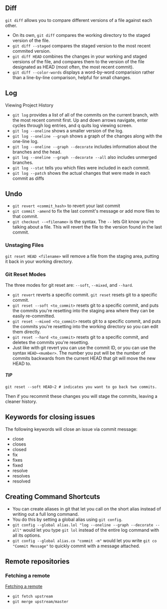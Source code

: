 ## Diff

`git diff` allows you to compare different versions of a file against each other.

- On its own, `git diff` compares the working directory to the staged version of the file.
- `git diff --staged` compares the staged version to the most recent commited version.
- `git diff HEAD` combines the changes in your working and staged versions of the file, and compares them to the version of the file designated as HEAD (most often, the most recent commit).
- `git diff --color-words` displays a word-by-word comparision rather than a line-by-line comparison, helpful for small changes.

## Log

Viewing Project History

- `git log` provides a list of all of the commits on the current branch, with the most recent commit first. Up and down arrows navigate, enter cycles through log entries, and q quits log viewing screen.
- `git log --oneline` shows a smaller version of the log.
- `git log --oneline --graph` shows a graph of the changes along with the one-line log.
- `git log --oneline --graph --decorate` includes information about the branches and the head.
- `git log --oneline --graph --decorate --all` also includes unmerged branches.
- `git log --stat` tells you which files were included in each commit.
- `git log --patch` shows the actual changes that were made in each commit as diffs

## Undo

- `git revert <commit_hash>` to revert your last commit
- `git commit -amend` to fix the last commit's message or add more files to that commit.
- `git checkout --<filename>` is the syntax. The `--` lets Git know you're talking about a file. This will revert the file to the version found in the last commit.

### Unstaging Files

`git reset HEAD <filename>` will remove a file from the staging area, putting it back in your working directory.

### Git Reset Modes

The three modes for git reset are: `--soft`, `--mixed`, and `--hard`.

- `git revert` reverts a specific commit. `git reset` resets git to a specific commit.
- `git reset --soft <to_commit>` resets git to a specific commit, and puts the commits you're resetting into the staging area where they can be easily re-committed.
- `git reset --mixed <to_commit>` resets git to a specific commit, and puts the commits you're resetting into the working directory so you can edit them directly.
- `git reset --hard <to_commit>` resets git to a specific commit, and deletes the commits you're resetting.
- Just like with git revert you can use the commit ID, or you can use the syntax `HEAD~<mumber>`. The number you put will be the number of commits backwards from the current HEAD that git will move the new HEAD to.
 
##### TIP

```
git reset --soft HEAD~2 # indicates you want to go back two commits.
```

Then if you recommit these changes you will stage the commits, leaving a cleaner history.


## Keywords for closing issues

The following keywords will close an issue via commit message:

- close
- closes
- closed
- fix
- fixes
- fixed
- resolve
- resolves
- resolved

## Creating Command Shortcuts

- You can create aliases in git that let you call on the short alias instead of writing out a full long command.
- You do this by setting a global alias using `git config`.
- `git config --global alias.lol "log --oneline --graph --decorate --all"` would let you type `git lol` instead of the entire log command with all its options.
- `git config --global alias.co "commit -m"` would let you write `git co "Commit Message"` to quickly commit with a message attached.

## Remote repositories

### Fetching a remote

[Fetching a remote](https://help.github.com/articles/fetching-a-remote/)

- `git fetch upstream`
- `git merge upstream/master` 

